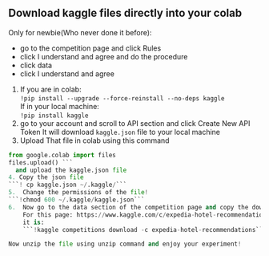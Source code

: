 ## Download kaggle files directly into your colab
Only for newbie(Who never done it before):
- go to the competition page and click Rules
- click I understand and agree and do the procedure
- click data
- click I understand and agree

1. If you are in colab:<br/>
``` !pip install --upgrade --force-reinstall --no-deps kaggle ``` <br/>
If in your local machine: <br/>
``` !pip install kaggle ```
2. go to your account and scroll to API section and click Create New API Token
	It will download ``` kaggle.json ``` file to your local machine
3. Upload That file in colab using this command <br/>
```python 
from google.colab import files  
files.upload() ```
  and upload the kaggle.json file
4. Copy the json file
```! cp kaggle.json ~/.kaggle/```
5.  Change the permissions of the file!
```!chmod 600 ~/.kaggle/kaggle.json```
6.  Now go to the data section of the competition page and copy the download command. 
	For this page: https://www.kaggle.com/c/expedia-hotel-recommendations/ 
	it is:
	```!kaggle competitions download -c expedia-hotel-recommendations```

Now unzip the file using unzip command and enjoy your experiment!

